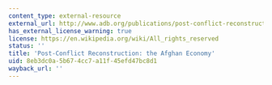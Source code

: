 ```yaml
---
content_type: external-resource
external_url: http://www.adb.org/publications/post-conflict-reconstruction-afghan-economy
has_external_license_warning: true
license: https://en.wikipedia.org/wiki/All_rights_reserved
status: ''
title: 'Post-Conflict Reconstruction: the Afghan Economy'
uid: 8eb3dc0a-5b67-4cc7-a11f-45efd47bc8d1
wayback_url: ''
---
```


